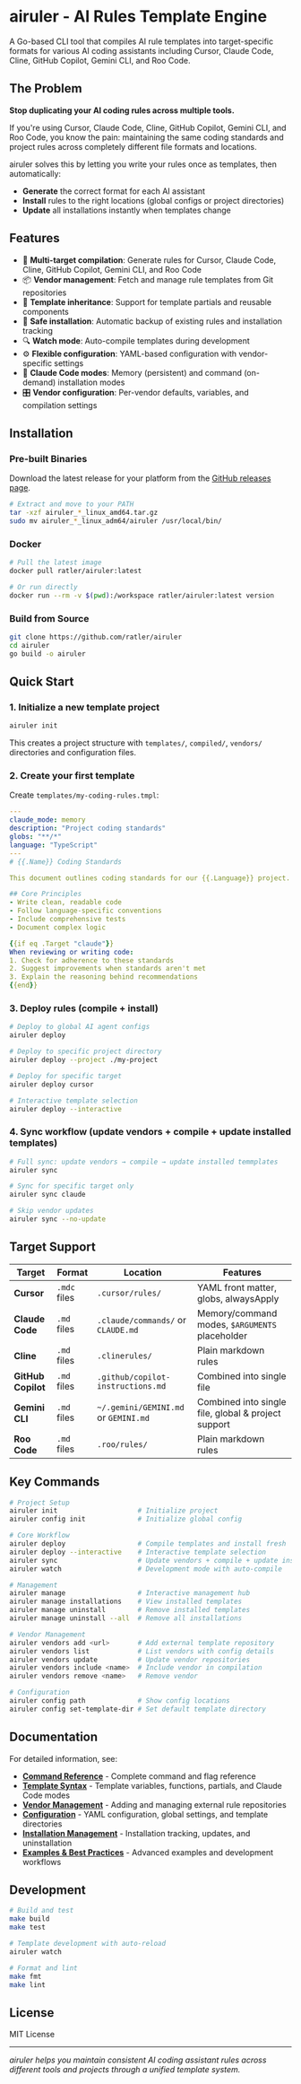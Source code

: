 # airuler - AI Rules Template Engine

A Go-based CLI tool that compiles AI rule templates into target-specific formats for various AI coding assistants
including Cursor, Claude Code, Cline, GitHub Copilot, Gemini CLI, and Roo Code.

## The Problem

**Stop duplicating your AI coding rules across multiple tools.**

If you're using Cursor, Claude Code, Cline, GitHub Copilot, Gemini CLI, and Roo Code, you know the pain: maintaining the same coding
standards and project rules across completely different file formats and locations.

airuler solves this by letting you write your rules once as templates, then automatically:

- **Generate** the correct format for each AI assistant
- **Install** rules to the right locations (global configs or project directories)
- **Update** all installations instantly when templates change

## Features

- 🎯 **Multi-target compilation**: Generate rules for Cursor, Claude Code, Cline, GitHub Copilot, Gemini CLI, and Roo Code
- 📦 **Vendor management**: Fetch and manage rule templates from Git repositories
- 🔄 **Template inheritance**: Support for template partials and reusable components
- 💾 **Safe installation**: Automatic backup of existing rules and installation tracking
- 🔍 **Watch mode**: Auto-compile templates during development
- ⚙️ **Flexible configuration**: YAML-based configuration with vendor-specific settings
- 🧠 **Claude Code modes**: Memory (persistent) and command (on-demand) installation modes
- 🎛️ **Vendor configuration**: Per-vendor defaults, variables, and compilation settings

## Installation

### Pre-built Binaries

Download the latest release for your platform from the [GitHub releases page](https://github.com/ratler/airuler/releases).

```bash
# Extract and move to your PATH
tar -xzf airuler_*_linux_amd64.tar.gz
sudo mv airuler_*_linux_adm64/airuler /usr/local/bin/
```

### Docker

```bash
# Pull the latest image
docker pull ratler/airuler:latest

# Or run directly
docker run --rm -v $(pwd):/workspace ratler/airuler:latest version
```

### Build from Source

```bash
git clone https://github.com/ratler/airuler
cd airuler
go build -o airuler
```

## Quick Start

### 1. Initialize a new template project

```bash
airuler init
```

This creates a project structure with `templates/`, `compiled/`, `vendors/` directories and configuration files.

### 2. Create your first template

Create `templates/my-coding-rules.tmpl`:

```yaml
---
claude_mode: memory
description: "Project coding standards"
globs: "**/*"
language: "TypeScript"
---
# {{.Name}} Coding Standards

This document outlines coding standards for our {{.Language}} project.

## Core Principles
- Write clean, readable code
- Follow language-specific conventions
- Include comprehensive tests
- Document complex logic

{{if eq .Target "claude"}}
When reviewing or writing code:
1. Check for adherence to these standards
2. Suggest improvements when standards aren't met
3. Explain the reasoning behind recommendations
{{end}}
```

### 3. Deploy rules (compile + install)

```bash
# Deploy to global AI agent configs
airuler deploy

# Deploy to specific project directory
airuler deploy --project ./my-project

# Deploy for specific target
airuler deploy cursor

# Interactive template selection
airuler deploy --interactive
```

### 4. Sync workflow (update vendors + compile + update installed templates)

```bash
# Full sync: update vendors → compile → update installed temmplates
airuler sync

# Sync for specific target only
airuler sync claude

# Skip vendor updates
airuler sync --no-update
```

## Target Support

| Target             | Format       | Location                             | Features                                            |
| ------------------ | ------------ | ------------------------------------ | --------------------------------------------------- |
| **Cursor**         | `.mdc` files | `.cursor/rules/`                     | YAML front matter, globs, alwaysApply               |
| **Claude Code**    | `.md`  files | `.claude/commands/` or `CLAUDE.md`   | Memory/command modes, `$ARGUMENTS` placeholder      |
| **Cline**          | `.md`  files | `.clinerules/`                       | Plain markdown rules                                |
| **GitHub Copilot** | `.md`  files | `.github/copilot-instructions.md`    | Combined into single file                           |
| **Gemini CLI**     | `.md`  files | `~/.gemini/GEMINI.md` or `GEMINI.md` | Combined into single file, global & project support |
| **Roo Code**       | `.md`  files | `.roo/rules/`                        | Plain markdown rules                                |

## Key Commands

```bash
# Project Setup
airuler init                    # Initialize project
airuler config init             # Initialize global config

# Core Workflow
airuler deploy                  # Compile templates and install fresh
airuler deploy --interactive    # Interactive template selection
airuler sync                    # Update vendors + compile + update installed templates
airuler watch                   # Development mode with auto-compile

# Management
airuler manage                  # Interactive management hub
airuler manage installations    # View installed templates
airuler manage uninstall        # Remove installed templates
airuler manage uninstall --all  # Remove all installations

# Vendor Management
airuler vendors add <url>       # Add external template repository
airuler vendors list            # List vendors with config details
airuler vendors update          # Update vendor repositories
airuler vendors include <name>  # Include vendor in compilation
airuler vendors remove <name>   # Remove vendor

# Configuration
airuler config path             # Show config locations
airuler config set-template-dir # Set default template directory
```

## Documentation

For detailed information, see:

- **[Command Reference](docs/command-reference.md)** - Complete command and flag reference
- **[Template Syntax](docs/templates.md)** - Template variables, functions, partials, and Claude Code modes
- **[Vendor Management](docs/vendors.md)** - Adding and managing external rule repositories
- **[Configuration](docs/configuration.md)** - YAML configuration, global settings, and template directories
- **[Installation Management](docs/installation.md)** - Installation tracking, updates, and uninstallation
- **[Examples & Best Practices](docs/examples.md)** - Advanced examples and development workflows

## Development

```bash
# Build and test
make build
make test

# Template development with auto-reload
airuler watch

# Format and lint
make fmt
make lint
```

## License

MIT License

______________________________________________________________________

*airuler helps you maintain consistent AI coding assistant rules across different tools and projects through a unified template system.*
